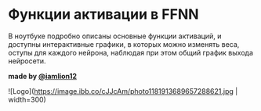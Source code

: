 # Функции активации в FFNN
В ноутбуке подробно описаны основные функции активаций, и доступны интерактивные графики, в которых можно изменять веса, оступы для каждого нейрона, наблюдая при этом общий график выхода нейросети. 

<font align="right">**made by <font color="orange">[@iamlion12](https://t.me/iamlion12)</font>**</font>

![Logo](https://image.ibb.co/cJJcAm/photo1181913689657288621.jpg | width=300)
